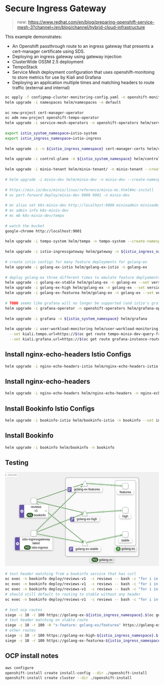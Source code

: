 # Secure Ingress Gateway

> new: https://www.redhat.com/en/blog/preparing-openshift-service-mesh-3?channel=/en/blog/channel/hybrid-cloud-infrastructure

This example demonstrates:

- An Openshift passthrough route to an ingress gateway that presents a cert-manager certificate using SDS.
- Deploying an ingress gateway using gateway injection
- ClusterWide OSSM 2.5 deployment
- TempoStack
- Service Mesh deployment configuration that uses openshift-monitoing to store metrics for use by Kiali and Grafana
- Deploying an application multiple times and matching headers to route traffic (external and internal)

```sh
oc apply -f configmap-cluster-monitoring-config.yaml -n openshift-monitoring
helm upgrade -i namespaces helm/namespaces -n default

oc new-project cert-manager-operator
oc adm new-project openshift-tempo-operator
helm upgrade -i service-mesh-operators -n openshift-operators helm/service-mesh-operators --create-namespace

export istio_system_namespace=istio-system
export istio_ingress_namespace=istio-ingress

helm upgrade -i -n ${istio_ingress_namespace} cert-manager-certs helm/cert-manager 

helm upgrade -i control-plane -n ${istio_system_namespace} helm/control-plane

helm upgrade -i minio-tenant helm/minio-tenant/ -n minio-tenant --create-namespace

# helm upgrade -i minio-dev helm/minio-dev -n minio-dev --create-namespace

# https://min.io/docs/minio/linux/reference/minio-mc.html#mc-install
# oc port-forward deploy/minio-dev 9000 9001 -n minio-dev

# mc alias set k8s-minio-dev http://localhost:9000 minioadmin minioadmin
# mc admin info k8s-minio-dev
# mc mb k8s-minio-dev/tempo 

# watch the bucket
google-chrome http://localhost:9001

helm upgrade -i tempo-system helm/tempo -n tempo-system --create-namespace

helm upgrade -i istio-ingressgateway helm/gateway -n ${istio_ingress_namespace}

# create istio configs for many feature deployments for golang-ex
helm upgrade -i golang-ex-istio helm/golang-ex-istio -n golang-ex

# deploy golang-ex three different times to emulate feature deplyoments
helm upgrade -i golang-ex-stable helm/golang-ex -n golang-ex --set version=stable --set fullnameOverride=golang-ex-stable
helm upgrade -i golang-ex-high helm/golang-ex -n golang-ex --set version=high --set fullnameOverride=golang-ex-high
helm upgrade -i golang-ex-featurea helm/golang-ex -n golang-ex --set version=featurea --set fullnameOverride=golang-ex-featurea

# TODO seems like grafana will no longer be supported (and istio's grafana dashboards)
helm upgrade -i grafana-operator -n openshift-operators helm/grafana-operator

helm upgrade -i grafana -n ${istio_system_namespace} helm/grafana

helm upgrade -i user-workload-monitoring helm/user-workload-monitoring -n ${istio_system_namespace} \
  --set kiali.tempo.url=https://$(oc get route tempo-minio-dev-query-frontend -n tempo-system -o jsonpath={.spec.host}) \
  --set kiali.grafana.url=https://$(oc get route grafana-instance-route -n ${istio_system_namespace} -o jsonpath={.spec.host})
```

## Install nginx-echo-headers Istio Configs

```sh
helm upgrade -i nginx-echo-headers-istio helm/nginx-echo-headers-istio -n nginx-echo-headers --set ingressgateway.host=nginx-echo-headers-${istio_ingress_namespace}.$(oc get ingress.config.openshift.io cluster -o jsonpath={.spec.domain})
```

## Install nginx-echo-headers

```sh
helm upgrade -i nginx-echo-headers helm/nginx-echo-headers -n nginx-echo-headers
```

## Install Bookinfo Istio Configs

```sh
helm upgrade -i bookinfo-istio helm/bookinfo-istio -n bookinfo --set ingressgateway.host=bookinfo-${istio_ingress_namespace}.$(oc get ingress.config.openshift.io cluster -o jsonpath={.spec.domain})
```

## Install Bookinfo

```sh
helm upgrade -i bookinfo helm/bookinfo -n bookinfo
```

## Testing

![Golang-ex feature testing](.images/golang-ex-feature-test-kiali.png "Golang-ex feature testing")

```sh
# test header matching from a bookinfo service that has curl
oc exec -n bookinfo deploy/reviews-v1  -c reviews -- bash -c "for i in {1..500}; do curl -v -H \"x-feature: golang-ex/stable\" http://golang-ex.golang-ex.svc.cluster.local:8080; done"
oc exec -n bookinfo deploy/reviews-v1  -c reviews -- bash -c "for i in {1..500}; do curl -v -H \"x-feature: golang-ex/high\" http://golang-ex.golang-ex.svc.cluster.local:8080; done"
oc exec -n bookinfo deploy/reviews-v1  -c reviews -- bash -c "for i in {1..500}; do curl -v -H \"x-feature: golang-ex/featurea\" http://golang-ex.golang-ex.svc.cluster.local:8080; done"
# should still default to routing to stable without any header
oc exec -n bookinfo deploy/reviews-v1  -c reviews -- bash -c "for i in {1..500}; do curl -v http://golang-ex.golang-ex.svc.cluster.local:8080; done"

# test ocp routes
siege -c 10 -r 100 https://golang-ex-${istio_ingress_namespace}.$(oc get ingress.config.openshift.io cluster -o jsonpath={.spec.domain})
# test header matching on stable route
siege -c 10 -r 100 -H "x-feature: golang-ex/featurea" https://golang-ex-${istio_ingress_namespace}.$(oc get ingress.config.openshift.io cluster -o jsonpath={.spec.domain})
# other routes
siege -c 10 -r 100 https://golang-ex-high-${istio_ingress_namespace}.$(oc get ingress.config.openshift.io cluster -o jsonpath={.spec.domain})
siege -c 10 -r 100 https://golang-ex-featurea-${istio_ingress_namespace}.$(oc get ingress.config.openshift.io cluster -o jsonpath={.spec.domain})
```

## OCP install notes

```sh
aws configure
openshift-install create install-config --dir ./openshift-install
openshift-install create cluster --dir ./openshift-install
```
